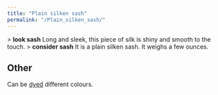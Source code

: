 ```yaml
---
title: "Plain silken sash"
permalink: "/Plain_silken_sash/"
---
```


\> **look sash**
Long and sleek, this piece of silk is shiny and smooth to the touch.
\> **consider sash**
It is a plain silken sash.
It weighs a few ounces.

## Other

Can be [dyed](dye "wikilink") different colours.